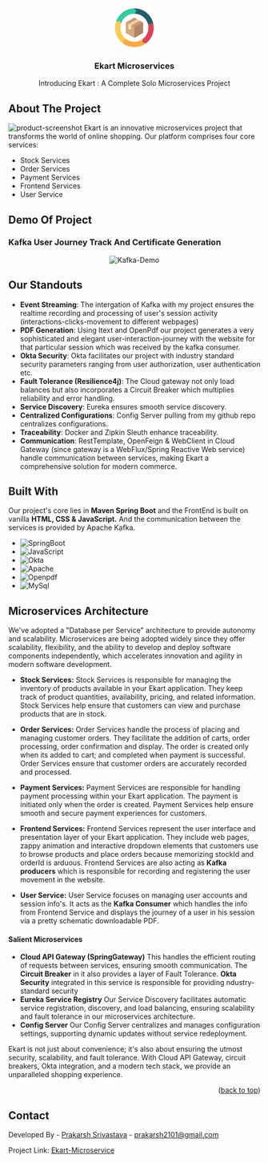 
<a name="readme-top"></a>


<!-- PROJECT LOGO -->
<br />
<div align="center">
  <div href="https://github.com/prakarshs/Ekart-Microservice">
    <img src="images/logo.png" alt="Logo" width="80" height="80">
  </div>

  <h3 align="center">Ekart Microservices</h3>

  <p align="center">
    Introducing Ekart : A Complete Solo Microservices Project

</div>




<!-- ABOUT THE PROJECT -->
## About The Project
![product-screenshot]
Ekart is an innovative microservices project that transforms the world of online shopping. Our platform comprises four core services:

- Stock Services
- Order Services
- Payment Services
- Frontend Services
- User Service

## Demo Of Project
### Kafka User Journey Track And Certificate Generation
<div align="center">
  <img src="https://github.com/prakarshs/Ekart-Microservice/assets/138369731/e8bf5c3f-8a84-4dfd-9c67-866dce2465e1" alt="Kafka-Demo">
</div>


## Our Standouts

- **Event Streaming**: The intergation of Kafka with my project ensures the realtime recording and processing of user's session activity (interactions-clicks-movement to different webpages)
- **PDF Generation**: Using Itext and OpenPdf our project generates a very sophisticated and elegant user-interaction-journey with the website for that particular session which was received by the kafka consumer.
- **Okta Security**: Okta facilitates our project with industry standard security parameters ranging from user authorization, user authentication etc.
- **Fault Tolerance (Resilience4j)**: The Cloud gateway not only load balances but also incorporates a Circuit Breaker which multiplies reliability and error handling.
- **Service Discovery**: Eureka ensures smooth service discovery.
- **Centralized Configurations**: Config Server pulling from my github repo centralizes configurations.
- **Traceability**: Docker and Zipkin Sleuth enhance traceability.
- **Communication**: RestTemplate, OpenFeign & WebClient in Cloud Gateway (since gateway is a WebFlux/Spring Reactive Web service) handle communication between services, making Ekart a comprehensive solution for modern commerce.
## Built With

Our project's core lies in **Maven Spring Boot** and the FrontEnd is built on vanilla **HTML, CSS & JavaScript.** And the communication between the services is provided by Apache Kafka.

* ![SpringBoot]
* ![JavaScript]
* ![Okta]
* ![Apache]
* ![Openpdf]
* ![MySql]  


## Microservices Architecture

We've adopted a "Database per Service" architecture to provide autonomy and scalability. Microservices are being adopted widely since they offer scalability, flexibility, and the ability to develop and deploy software components independently, which accelerates innovation and agility in modern software development.

- **Stock Services:**
Stock Services is responsible for managing the inventory of products available in your Ekart application. They keep track of product quantities, availability, pricing, and related information. Stock Services help ensure that customers can view and purchase products that are in stock.

- **Order Services:**
Order Services handle the process of placing and managing customer orders. They facilitate the addition of carts, order processing, order confirmation and display. The order is created only when its added to cart; and completed when payment is successful. Order Services ensure that customer orders are accurately recorded and processed.


- **Payment Services:**
Payment Services are responsible for handling payment processing within your Ekart application. The payment is initiated only when the order is created. Payment Services help ensure smooth and secure payment experiences for customers.

- **Frontend Services:**
Frontend Services represent the user interface and presentation layer of your Ekart application. They include web pages, zappy animation and interactive dropdown elements that customers use to browse products and place orders because memorizing stockId and orderId is arduous. Frontend Services are also acting as **Kafka producers** which is responsible for recording and registering the user movement in the website.

- **User Service:**
User Service focuses on managing user accounts and session info's. It acts as the **Kafka Consumer** which handles the info from Frontend Service and displays the journey of a user in his session via a pretty schematic downloadable PDF.

#### Salient Microservices

-  **Cloud API Gateway (SpringGateway)**
This handles the efficient routing of requests between services, ensuring smooth communication. The **Circuit Breaker** in it also provides a layer of Fault Tolerance. **Okta Security** integrated in this service is responsible for providing ndustry-standard security
-  **Eureka Service Registry**
Our Service Discovery facilitates automatic service registration, discovery, and load balancing, ensuring scalability and fault tolerance in our microservices architecture.
-  **Config Server**
Our Config Server centralizes and manages configuration settings, supporting dynamic updates without service redeployment.



Ekart is not just about convenience; it's also about ensuring the utmost security, scalability, and fault tolerance. With Cloud API Gateway, circuit breakers, Okta integration, and a modern tech stack, we provide an unparalleled shopping experience.


<p align="right">(<a href="#readme-top">back to top</a>)</p>



<!-- CONTACT -->
## Contact

Developed By - [Prakarsh Srivastava](https://www.linkedin.com/in/prakarsh2101/) - prakarsh2101@gmail.com

Project Link: [Ekart-Microservice](https://github.com/prakarshs/Ekart-Microservice)







<!-- MARKDOWN LINKS & IMAGES -->
<!-- https://www.markdownguide.org/basic-syntax/#reference-style-links -->
[contributors-shield]: https://img.shields.io/github/contributors/othneildrew/Best-README-Template.svg?style=for-the-badge
[contributors-url]: https://github.com/othneildrew/Best-README-Template/graphs/contributors
[forks-shield]: https://img.shields.io/github/forks/othneildrew/Best-README-Template.svg?style=for-the-badge
[forks-url]: https://github.com/othneildrew/Best-README-Template/network/members
[stars-shield]: https://img.shields.io/github/stars/othneildrew/Best-README-Template.svg?style=for-the-badge
[stars-url]: https://github.com/othneildrew/Best-README-Template/stargazers
[issues-shield]: https://img.shields.io/github/issues/othneildrew/Best-README-Template.svg?style=for-the-badge
[issues-url]: https://github.com/othneildrew/Best-README-Template/issues
[license-shield]: https://img.shields.io/github/license/othneildrew/Best-README-Template.svg?style=for-the-badge
[license-url]: https://github.com/othneildrew/Best-README-Template/blob/master/LICENSE.txt
[linkedin-shield]: https://img.shields.io/badge/-LinkedIn-black.svg?style=for-the-badge&logo=linkedin&colorB=555
[product-screenshot]: images/demo.gif
[SpringBoot]: https://img.shields.io/badge/SpringBoot-32CD32?style=for-the-badge&logo=springBoot&logoColor=white
[JavaScript]: https://img.shields.io/badge/JavaScript-FFEA00?style=for-the-badge&logo=javaScript&logoColor=black
[Docker]: https://img.shields.io/badge/Docker-0096FF?style=for-the-badge&logo=docker&logoColor=white
[Apache]: https://img.shields.io/badge/Apache%20Kafka-DE3163?style=for-the-badge&logo=apache&logoColor=white
[Openpdf]: https://img.shields.io/badge/OpenPDF-F3F2ED?style=for-the-badge&logo=adobe&logoColor=DE3163
[MySql]: https://img.shields.io/badge/MySql-F28C28?style=for-the-badge&logo=mysql&logoColor=white
[Next.js]: https://img.shields.io/badge/next.js-000000?style=for-the-badge&logo=nextdotjs&logoColor=white
[Next-url]: https://nextjs.org/
[React.js]: https://img.shields.io/badge/React-20232A?style=for-the-badge&logo=react&logoColor=61DAFB
[React-url]: https://reactjs.org/
[Vue.js]: https://img.shields.io/badge/Vue.js-35495E?style=for-the-badge&logo=vuedotjs&logoColor=4FC08D
[Vue-url]: https://vuejs.org/
[Okta]: https://img.shields.io/badge/OKTA-00008b?style=for-the-badge&logo=okta&logoColor=white
[Angular.io]: https://img.shields.io/badge/Angular-DD0031?style=for-the-badge&logo=angular&logoColor=white
[Angular-url]: https://angular.io/
[Svelte.dev]: https://img.shields.io/badge/Svelte-4A4A55?style=for-the-badge&logo=svelte&logoColor=FF3E00
[Svelte-url]: https://svelte.dev/
[Laravel.com]: https://img.shields.io/badge/Laravel-FF2D20?style=for-the-badge&logo=laravel&logoColor=white
[Laravel-url]: https://laravel.com
[Bootstrap.com]: https://img.shields.io/badge/Bootstrap-563D7C?style=for-the-badge&logo=bootstrap&logoColor=white
[Bootstrap-url]: https://getbootstrap.com
[JQuery.com]: https://img.shields.io/badge/jQuery-0769AD?style=for-the-badge&logo=jquery&logoColor=white
[JQuery-url]: https://jquery.com 
